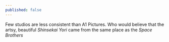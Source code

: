 ```yaml
---
published: false
---
```


Few studios are less consistent than A1 Pictures. Who would believe that the artsy, beautiful *Shinsekai Yori* came from the same place as the *Space Brothers*